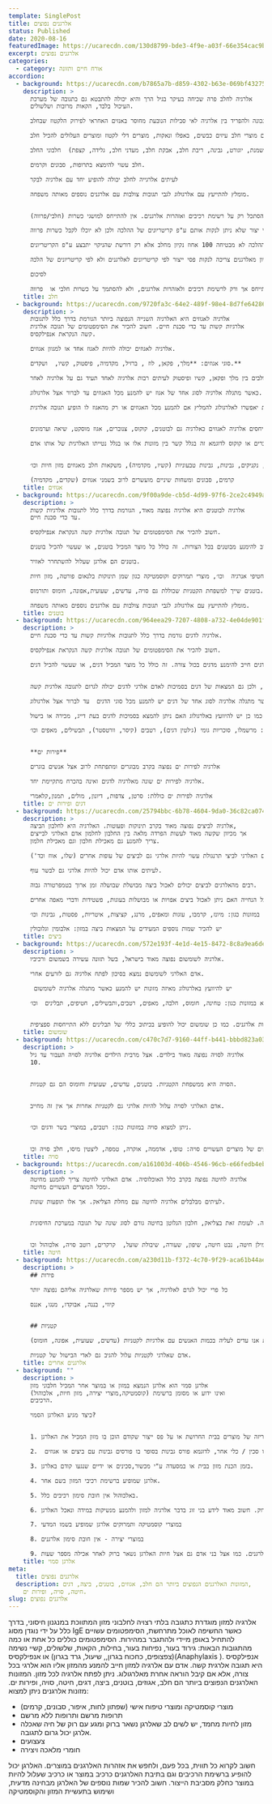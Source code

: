 ```yaml
---
template: SinglePost
title: אלרגנים נפוצים
status: Published
date: 2020-08-16
featuredImage: https://ucarecdn.com/130d8799-bde3-4f9e-a03f-66e354cac9b1/
excerpt: אלרגנים נפוצים
categories:
  - category: אורח חיים ותזונה
accordion:
  - background: https://ucarecdn.com/b7865a7b-d859-4302-b63e-069bf4327536/
    description: >
      אלרגיה לחלב פרה שכיחה בעיקר בגיל הרך והיא יכולה להתבטא גם בתגובה של מערכת
      העיכול בלבד, הקאות מרובות ושלשולים.

      חשוב לבצע אבחנה נכונה ולהפריד בין אלרגיה לאי סבילות הנובעת מחוסר באנזים האחראי לפירוק הלקטוז שבחלב.

      אדם עם אלרגיה לחלב חייב להימנע מחלב בכל צורה. הימנעות כוללת גם מוצרי חלב עיזים כבשים, באפלו ונאקות, מוצרים דלי לקטוז ומוצרים העלולים להכיל חלב.

      יש להכיר שמות נוספים של מוצרי חלב  (חמאה, גהי, סמנה, שמנת, יוגורט, גבינה, ריבת חלב, אבקת חלב, מעדני חלב, גלידה, קצפת)  חלבוני החלב (קזאין casein , מי גבינה, אבקת גבינה whey)

      חלב עשוי להימצא בתרופות, סבונים וקרמים.

      לעיתים אלרגייה לחלב יכולה להופיע יחד עם אלרגיה לבקר

      מומלץ להתייעץ עם אלרגולוג לגבי תגובות צולבות עם אלרגנים נוספים מאותה משפחה.


      אדם עם אלרגיה לחלב חייב להסתכל רק על רשימת רכיבים ואזהרות אלרגנים. אין להתייחס למושגי כשרות (חלבי/פרווה).

      בהלכה יש קריטריונים ספציפיים של ניקוי להכשרה של פסי ייצור מחלב לפרווה. כל עוד הניקוי לא התבצע בקריטריונים הספציפיים של ההלכה אז הכלים/תנורים/מפעל ייחשב לחלבי מבחינת ההלכה. ואם כן התבצע על פי הקריטריונים הנדרשים המוצר יהיה בכשרות פרווה גם אם נשארו עקבות חלב. ישנם פסי יצור שלא ניתן לנקות אותם ע"פ קריטריונים של ההלכה ולכן לא יוכלו לקבל כשרות פרווה.

      ההלכה לא מבטיחה 100 אחוז נקיון מחלב אלא רק דורשת שהניקוי יתבצע ע"פ הקריטריונים.

      לאדם שאינו אלרגי לחלב ההלכה אולי באה להקל כי אם נשארו חלקיקים של חלב זה יחשב כ"בטל בשישים" (כלומר מתבטל בכמות של 1 חלקי שישים) אבל דווקא לאוכלוסיית האלרגיים לחלב קריטריון זה יכול להיות מסוכן ביותר. חברה שרוצה להבטיח ניקיון מאלרגנים צריכה לנקות פסי ייצור לפי קריטריונים לאלרגנים ולא לפי קריטריונים של הלכה.

      לסיכום 

      אוכלוסיית האלרגים לחלב צריכים להתייחס אך ורק לרשימת רכיבים ולאזהרות אלרגנים, ולא להסתמך על כשרות חלבי או  פרווה.
    title: חלב
  - background: https://ucarecdn.com/9720fa3c-64e2-489f-98e4-8d7fe64286aa/
    description: >
      אלרגיה לאגוזים היא האלרגיה השנייה הנפוצה ביותר הגורמת בדרך כלל לתגובות
      אלרגיות קשות עד כדי סכנת חיים. חשוב להכיר את הסימפטומים של תגובה אלרגית
      קשה הנקראת אנפילקסיס.

      אלרגיה לאגוזים יכולה להיות לאגוז אחד או למגוון אגוזים.

      סוגי אגוזים: **מלך, פקאן, לוז , ברזיל, מקדמיה, פיסטוק, קשיו,  ושקדים.**

      ידוע על קשר של אלרגנים צולבים בין מלך ופקאן, קשיו ופיסטוק לעיתים רבות אלרגיה לאחד תעיד גם על אלרגיה לאחר.

      כאשר מתגלה אלרגיה לסוג אחד של אגוז יש להמנע מכל האגוזים עד לברור אצל אלרגולוג. 

      בדיקות יאפשרו לאלרגולוג להמליץ אם להמנע מכל האגוזים או רק מהאגוז לו הופיע תגובה אלרגית.


      רבים מייחסים אלרגיה לאגוזים כאלרגיה גם לבוטנים, קוקוס, צנוברים, אגוז מוסקט, שיאה וערמונים.

      מחקרים הראו שאלרגיה לאגוזים אינה בהכרח מחייבת שתהיה גם אלרגיה למזונות שהוזכרו ולא ניתן להצביע על כך שאם יש אלרגיה לאגוזים וצנוברים או קוקוס לדוגמא זה בגלל קשר בין מזונות אלו או בגלל נטייתו האלרגית של אותו אדם.


      אגוזים נמצאים במזונות כגון:ממרחי אגוזים, פסטו , חטיפי שוקולד, חטיפי אנרגיה, דגני בוקר, גרנולה, נוטלה(לוז), מאפים, תבשילים, רטבים, מרציפן(שקדים), נקניקים, גבינות, גבינות טבעוניות (קשיו, מקדמיה), משקאות חלב מאגוזים מזון חיות וכו׳.

      קרמים, סבונים ומשחות שיניים מועשרים לרוב בשמני אגוזים (שקדים, מקדמיה)
    title: אגוזים
  - background: https://ucarecdn.com/9f00a9de-cb5d-4d99-97f6-2ce2c4949a73/
    description: >
      אלרגיה לבוטנים היא אלרגיה נפוצה מאוד, הגורמת בדרך כלל לתגובות אלרגיות קשות
      עד כדי סכנת חיים. 

      חשוב להכיר את הסימפטומים של תגובה אלרגית קשה הנקראת אנפילקסיס.

      אדם הסובל מאלרגיה לבוטנים חייב להימנע מבוטנים בכל הצורות. זה כולל כל מוצר המכיל בוטנים, או שעשוי להכיל בוטנים.

      בוטנים הם אלרגן שעלול להשתחרר לאוויר.

      נמצא במזונות כגון: במבה, חמאת בוטנים, רטבים, שוקולדים, פיצוחים, דגני בוקר, חטיפי אנרגיה  וכו׳, מוצרי תמרוקים וקוסמטיקה כגון שמן תינוקות בלנאום פורטה, מזון חיות.

      בוטנים שייך למשפחת הקטניות שכוללת גם סויה, עדשים, שעועית,אפונה, חומוס ותורמוס.

      מומלץ להתייעץ עם אלרגולוג לגבי תגובות צולבות עם אלרגנים נוספים מאותה משפחה.
    title: בוטנים
  - background: https://ucarecdn.com/964eea29-7207-4808-a732-4e04de901f16/
    description: >
      אלרגיה לדגים גורמת בדרך כלל לתגובות אלרגיות קשות עד כדי סכנת חיים. 

      חשוב להכיר את הסימפטומים של תגובה אלרגית קשה הנקראת אנפילקסיס.

      אדם הסובל מאלרגיה לדגים חייב להימנע מדגים בכול צורה. זה כולל כל מוצר המכיל דגים, או שעשוי להכיל דגים.


      דגים הם אלרגן שמשתחרר באוויר, ולכן גם המצאות של דגים בסמיכות לאדם אלרגי לדגים יכולה לגרום לתגובה אלרגית קשה.

      כאשר מתגלה אלרגיה לסוג אחד של דגים יש להמנע מכל סוגי הדגים  עד לברור אצל אלרגולוג. 

      בדיקות יאפשרו לאלרגולוג להמליץ אם יש להמנע מכל סוגי הדגים או רק מהדג לו הופיע תגובה אלרגית. כמו כן יש להיוועץ באלרגולוג האם ניתן להמצא בסמיכות לדגים בעת דייג, מכירה או בישול.

      דגים ניתן למצוא במזונות כגון: מרשמלו, סוכריות גומי (ג׳לטין דגים), רטבים (קיסר, וורטסטר), תבשילים, מאפים וכו׳.


      **פירות ים**

      אלרגיה לפירות ים נפוצה בקרב מבוגרים ומתפתחת לרוב אצל אנשים בוגרים

      אלרגיה לפירות ים שונה מאלרגיה לדגים ואינה בהכרח מתקיימת יחד.

      אלרגיה לפירות ים כוללת: סרטן, צדפות, דיונון, מולים, תמנון,קלאמרי
    title: דגים ופירות ים
  - background: https://ucarecdn.com/25794bbc-6b78-4604-9da0-36c82ca07419/
    description: >
      אלרגיה לביצים נפוצה מאוד בקרב תינוקות ופעוטות. האלרגיה היא לחלבון הביצה,
      אך מכיוון שקשה מאוד לעשות הפרדה מלאה בין החלבון לחלמון אדם האלרגי לבייצים
      צריך להמנע גם מאכילת חלבון וגם מאכילת חלמון.  

      אדם האלרגי לביצי תרנגולת עשוי להיות אלרגי גם לביצים של עופות אחרים (שלו, אווז וכד')

      לעיתים אותו אדם יכול להיות אלרגי גם לבשר עוף.

      רבים מהאלרגים לביצים יכולים לאכול ביצה מבושלת שבושלה זמן ארוך בטמפרטורה גבוה. 

      כאשר מופיע תגובה אלרגית יש לאחר אכילת ביצה יש לפנות לאבחון מדויק אצל אלרגולוג ולקבל הנחייה האם ניתן לאכול ביצים אפויות או מבושלות בעוגות, פשטידות ודברי מאפה אחרים. 

      ניתן למצוא ביצים במזונות כגון: מיונז, קרמבו, עוגות ומאפים, מרנג, קציצות, איטריות, פסטות, גבינות וכו׳.

      יש להכיר שמות נוספים המעידים על המצאות ביצה במזון: אלבומין וגלובולין
    title: ביצים
  - background: https://ucarecdn.com/572e193f-4e1d-4e15-8472-8c8a9ea6de4f/
    description: >
      אלרגיה לשומשום נפוצה מאוד בישראל, בשל תזונה עשירה בשמשום ורכיביו.

      אדם האלרגי לשומשום נמצא בסיכון לפתח אלרגיה גם לזרעים אחרי.

       יש להיוועץ באלרגולוג מאיזה מזונות יש להמנע כאשר מתגלה אלרגיה לשומשום

      נמצא במזונות כגון: טחינה, חומוס, חלבה, מאפים, רטבים,ותבשילים, חטיפים, תבלינים  וכו׳.


      תקנות הסימון באירופה מחייבות סימון שומשום יסומן כרכיב אלרגני במזון, לעומת זאת בארצות הברית שומשום אינו אחד משמונת האלרגנים המחייבים סימון ולכן לא בהכרח יופיע ברשימת אזהרות אלרגנים. כמו כן שומשום יכול להופיע בכיתוב כללי של תבלינים ללא התייחסות ספציפית.
    title: שומשום
  - background: https://ucarecdn.com/c470c7d7-9160-44ff-b441-bbbd823a0300/
    description: >
      אלרגיה לסויה נפוצה מאוד בילדים. אצל מרבית הילדים אלרגיה לסויה תעבור עד גיל
      10.


      הסויה היא ממשפחת הקטניות. בוטנים, עדשים, שעועית וחומוס הם גם קטניות.


      אדם האלרגי לסויה עלול להיות אלרגי גם לקטניות אחרות אך אין זה מחייב.


      ניתן למצוא סויה במזונות כגון: רטבים, במוצרי בשר ודגים וכו׳.


      יש להכיר שמות נוספים של מוצרים העשויים סויה: טופו, אדממה, אוקרה, טמפה, ליצטין מיסו, חלב סויה וכו'
    title: סויה
  - background: https://ucarecdn.com/a161003d-406b-4546-96cb-e66fedb4eb6f/
    description: >
      אלרגיה לחיטה נפוצה בקרב כלל האוכלוסיה. אדם האלרגי לחיטה צריך להמנע מחיטה
      ומכל המוצרים העשויים מחיטה.

      לעיתים מבלבלים אלרגיה לחיטה עם מחלת הצליאק. אך אלו תופעות שונות.


      אלרגיה לחיטה מתרחשת כאשר הגוף מייצר נוגדנים לכלל החלבונים הנמצאים בחיטה. לעומת זאת בצליאק, חלבון הגלוטן בחיטה גורם לסוג שונה של תגובה במערכת החיסונית.


      חלבוני חיטה נמצאים במוצרים רבים: לחם ופירורי לחם, עוגות ומאפינס, עוגיות, דגני בוקר, פסטה, קוסקוס, סולת, כוסמין,סייטן, קמוט, עמילן חיטה, נבט חיטה, שיפון, שעורה, שיבולת שועל,  קרקרים, רוטב סויה, אלכוהול וכו'  
    title: חיטה
  - background: https://ucarecdn.com/a230d11b-f372-4c70-9f29-aca61b44ae30/
    description: >
      ## פירות 

      כל פרי יכול לגרם לאלרגיה, אך יש מספר פירות שאלרגיה אליהם נפוצה יותר

      קיווי, בננה, אבוקדו, מנגו, אננס


      ## קטניות

      בשנים האחרונות אנו עדים לעליה בכמות האנשים עם אלרגיות לקטניות (עדשים, שעועית, אפונה, חומוס)

      אדם שאלרגי לקטניות עלול להגיב גם לאדי הבישול של קטניות.
    title: אלרגנים אחרים
  - background: ""
    description: >
      אלרגן סמוי הוא אלרגן הנמצא במזון או במוצר אחר המכיל חלבוני מזון
      (קוסמטיקה,מוצרי יצירה, מזון חיות, אלכוהול) ואינו ידוע או מסומן ברשימת
      הרכיבים. 

      כיצד מגיע האלרגן הסמוי?


      1. בזמן אריזה של מוצרים בבית החרושת או על פס ייצור שקודם הוכן בו מזון המכיל את האלרגן

      2.  אוכל שנחתך, בחנות בעזרת אותו סכין / כלי אחר, לדוגמא פורס גבינות בסופר בו פורסים גבינות עם ביצים או אגוזים.

      3. בזמן הכנת מזון בבית או במסעדה ע"י מכשור,סכינים או ידיים שנגעו קודם באלרגן.

      4. אלרגן שמופיע ברשימת רכיבי המזון בשם אחר.

      5. באלכוהול אין חובת סימון רכיבים כלל.

      6. נשיקה - חלבון האלרגן נשאר ברוק גם מספר שעות לאחר אכילה. מחקרים מראים ש 5-12%  מאלרגים למזון יחוו תגובה אלרגית כתוצאה מנשיקה. כמו כן  מחקרים הראו שצחצוח ,שטיפה עם מי פה או גומי לעיסה אינם מנקים את הפה משאריות אלרגן. למעשה רק אחרי כמה שעות (לפחות 4) ואכילת מזון אחר האלרגן יוצא מהרוק. חשוב מאוד לידע בני זוג בדבר אלרגיה למזון ולהמנע מנשיקות במידה ונאכל האלרגן.

      7. במוצרי קוסמטיקה ותמרוקים אלרגן שמופיע בשמו המדעי

      8. במוצרי יצירה - אין חובת סימון אלרגנים

      9. במזון חיות אין חובת סימון אלרגנים. כמו אצל בני אדם גם אצל חיות האלרגן נשאר ברוק לאחר אכילה מספר שעות.
    title: אלרגן סמוי
meta:
  title: אלרגנים נפוצים
  description: המזונות האלרגנים הנפוצים ביותר הם חלב, אגוזים, בוטנים, ביצה, דגים,
    חיטה, סויה, ופירות ים.
slug: אלרגנים נפוצים
---
```

אלרגיה למזון מוגדרת כתגובה בלתי רצויה לחלבוני מזון המתווכת במנגנון חיסוני, בדרך כלל על ידי נוגדן מסוג IgE כאשר החשיפה לאוכל מתרחשת, הסימפטומים עשויים להתחיל באופן מיידי ולהתגבר במהירות. הסימפטומים כוללים כל אחת או כמה מהתגובות הבאות: גירוד בעור, נפיחות בעור, בחילות, הקאות, שלשולים, קשיי נשימה (צפצופים, כחכוח בגרון,, שיעול, גרד בגרון) או אנפילקסיס(Anaphylaxis ). אנפילקסיס היא תגובה אלרגית קשה. 
אדם עם אלרגיה למזון חייב להמנע מהמזון אליו הוא אלרגי בכל צורה, אלא אם קיבל הוראה אחרת מאלרגולוג.
ניתן לפתח אלרגיה לכל מזון.
המזונות האלרגנים הנפוצים ביותר הם חלב, אגוזים, בוטנים, ביצה, דגים, חיטה, סויה, ופירות ים.
מזונות אלרגנים ניתן למצוא:
- מוצרי קוסמטיקה ומוצרי טיפוח אישי (שפתון לחות, איפור, סבונים, קרמים)
- תרופות מרשם ותרופות ללא מרשם
- מזון לחיות מחמד, יש לשים לב שאלרגן נשאר ברוק ומגע עם רוק של חיה שאכלה אלרגן יכול גרום לתגובה.
- צעצועים 
- חומרי מלאכה ויצירה

חשוב לקרוא כל תווית, בכל פעם, ולחפש את אזהרות האלרגנים במוצרים. האלרגן יכול להופיע ברשימת הרכיבים וגם בתיבת האלרגנים כרכיב במוצר או כרכיב שעלול להיות במוצר כחלק מסביבת הייצור. חשוב להכיר שמות נוספים של האלרגן מבחינה מדעית, ושימוש בתעשיית המזון והקוסמטיקה
